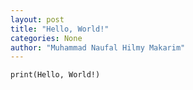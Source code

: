 ```yaml
---
layout: post
title: "Hello, World!"
categories: None
author: "Muhammad Naufal Hilmy Makarim"
---
```


```
print(Hello, World!)
```
